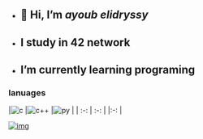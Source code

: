 - ## 👋 Hi, I’m *ayoub elidryssy*
- ##  I study in 42 network
- ##  I’m currently learning programing

### lanuages


|![c](https://img.icons8.com/?size=48&id=shQTXiDQiQVR&format=png) 
|![c++](https://img.icons8.com/?size=48&id=40669&format=png)
|![py](https://img.icons8.com/?size=48&id=13441&format=png)   |
|  :-:      | :-:    |   |:-: |


[![img](https://leetcard.jacoblin.cool/ayelidryssy?theme=dark&font=Changa)](https://leetcode.com/ayoubedark/)
